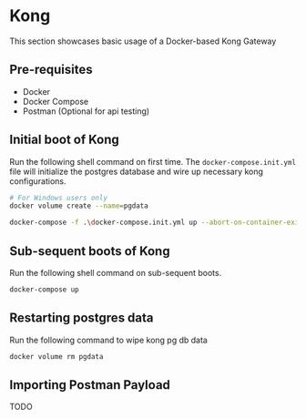 # Kong

This section showcases basic usage of a Docker-based Kong Gateway

## Pre-requisites

- Docker
- Docker Compose
- Postman (Optional for api testing)

## Initial boot of Kong

Run the following shell command on first time. The ```docker-compose.init.yml``` file will initialize the postgres database and wire up necessary kong configurations.

```sh
# For Windows users only
docker volume create --name=pgdata

docker-compose -f .\docker-compose.init.yml up --abort-on-container-exit
```

## Sub-sequent boots of Kong

Run the following shell command on sub-sequent boots.

```sh
docker-compose up
```

## Restarting postgres data

Run the following command to wipe kong pg db data

```sh
docker volume rm pgdata
```

## Importing Postman Payload

TODO
